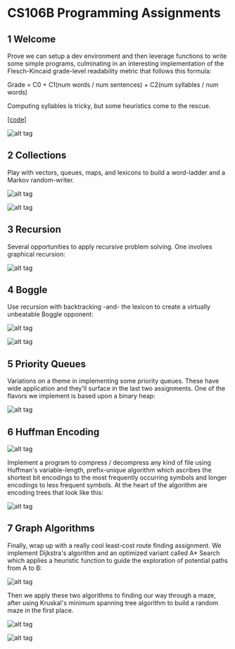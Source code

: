 # CS106B Programming Assignments

## 1 Welcome

Prove we can setup a dev environment and then leverage functions to write some simple programs, culminating in an interesting implementation of the Flesch-Kincaid grade-level readability metric that follows this formula:

   Grade = C0 + C1(num words / num sentences) + C2(num syllables / num words)

Computing syllables is tricky, but some heuristics come to the rescue.

[[code]](2013_spring/01-welcome)

![alt tag](2013_spring/01-welcome/4_flesch_kincaid/grade-level-text.png)

## 2 Collections

Play with vectors, queues, maps, and lexicons to build a word-ladder and a Markov random-writer.

![alt tag](2013_spring/02-collections/word-ladder.png)

![alt tag](2013_spring/02-collections/markov-writer.png)

## 3 Recursion

Several opportunities to apply recursive problem solving.  One involves graphical recursion:

![alt tag](../08-recursion-strategies/readerEx.08.18/screen_shots/sierpinski-triangle.png)

## 4 Boggle

Use recursion with backtracking -and- the lexicon to create a virtually unbeatable Boggle opponent:

![alt tag](2013_spring/04-boggle/boggle-des-1.jpg)

![alt tag](2013_spring/04-boggle/boggle.png)

## 5 Priority Queues

Variations on a theme in implementing some priority queues.  These have wide application and they'll surface in the last two assignments.  One of the flavors we implement is based upon a binary heap:

![alt tag](2013_spring/05-priority-queues/pqueue.png)

## 6 Huffman Encoding

![alt tag](2013_spring/06-huffman-encoding/encoding.jpg)

Implement a program to compress / decompress any kind of file using Huffman's variable-length, prefix-unique algorithm which ascribes the shortest bit encodings to the most frequently occurring symbols and longer encodings to less frequent symbols.  At the heart of the algorithm are encoding trees that look like this:

![alt tag](2013_spring/06-huffman-encoding/huffman-encoding.png)

## 7 Graph Algorithms

Finally, wrap up with a really cool least-cost route finding assignment.  We implement Dijkstra's algorithm and an optimized variant called A* Search which applies a heuristic function to guide the exploration of potential paths from A to B:

![alt tag](2013_spring/07-graph-algorithms/screen_shots/dijkstra-v-astar-hires.png)

Then we apply these two algorithms to finding our way through a maze, after using Kruskal's minimum spanning tree algorithm to build a random maze in the first place.

![alt tag](2013_spring/07-graph-algorithms/screen_shots/kruskal.png)

![alt tag](2013_spring/07-graph-algorithms/screen_shots/maze-runner-hires.png)
